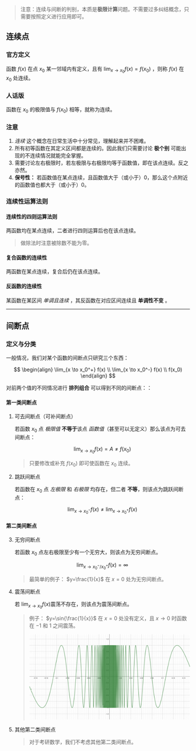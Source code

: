 
> 注意：连续与间断的判别，本质是**极限计算**问题。不需要过多纠结概念，只需要按照定义进行应用即可。

## 连续点

### 官方定义

函数 $f(x)$ 在点 $x_0$ 某一邻域内有定义，且有 $\lim_{x \to x_0}f(x) = f(x_0)$ ，则称 $f(x)$ 在 $x_0$ 处连续。

### 人话版

函数在 $x_0$ 的极限值与 $f(x_0)$ 相等，就称为连续。

### 注意

1. *连续* 这个概念在日常生活中十分常见，理解起来并不困难。
2. 所有初等函数在其定义区间都是连续的。因此我们只需要讨论 **极个别** 可能出现的不连续情况就能完全掌握。
3. 需要讨论左右极限时，若左极限与右极限均等于函数值，即在该点连续。反之亦然。
4. **保号性：** 若函数值在某点连续，且函数值大于（或小于）0，那么这个点附近的函数值也都大于（或小于）0。

### 连续性运算法则

#### 连续性的四则运算法则

两函数均在某点连续，二者进行四则运算后也在该点连续。

> 做除法时注意被除数不能为零。

#### 复合函数的连续性

两函数在某点连续，复合后仍在该点连续。

#### 反函数的连续性

某函数在某区间 *单调且连续* ，其反函数在对应区间连续且 **单调性不变** 。

***

## 间断点

### 定义与分类

一般情况，我们对某个函数的间断点只研究三个东西：

$$
\begin{align}
\lim_{x \to x_0^+} f(x) \\
\lim_{x \to x_0^-} f(x) \\
f(x_0)
\end{align}
$$

对前两个值的不同情况进行 **排列组合** 可以得到不同的间断点：：

#### 第一类间断点

1. 可去间断点（可补间断点）

	若函数 $x_0$ 点 *极限值* **不等于**该点 *函数值*（甚至可以无定义）那么该点为可去间断点：
	
	$$\lim_{x \to x_0} f(x) = A \ne f(x_0)$$
	
	> 只要修改或补充 $f(x_0)$ 即可使函数在 $x_0$ 连续。

2. 跳跃间断点

	若函数在 $x_0$ 点 *左极限* 和 *右极限* 均存在，但二者 **不等**，则该点为跳跃间断点：

	$$\lim_{x \to x_0^-} f(x) \ne \lim_{x \to x_0^+} f(x)$$

#### 第二类间断点

3. 无穷间断点

	若函数 $x_0$ 点左右极限至少有一个无穷大，则该点为无穷间断点。

	$$\lim_{x \to x_0^- / x_0^+} f(x) = \infty$$

	> 最简单的例子： $y=\frac{1}{x}$ 在 $x=0$ 处为无穷间断点。
	
4. 震荡间断点

	若 $\lim_{x \to x_0}f(x)$震荡不存在，则该点为震荡间断点。

	> 例子： $y=\sin{\frac{1}{x}}$ 在 $x=0$ 处没有定义，且 $x \to 0$ 时函数在 $-1$ 和 $1$ 之间震荡。
	>
	> ![swing](/assets/sin(1x).jpg)
	
5. 其他第二类间断点

	> 对于考研数学，我们不考虑其他第二类间断点。